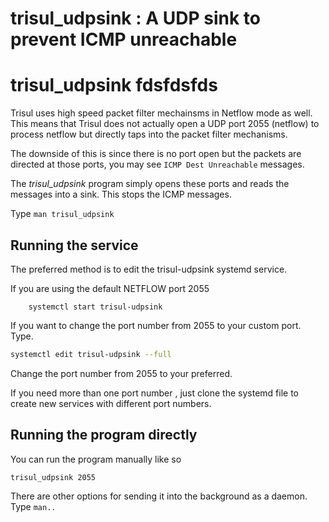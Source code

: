 # trisul_udpsink : A UDP sink to prevent ICMP unreachable

# trisul_udpsink fdsfdsfds

Trisul uses high speed packet filter mechainsms in Netflow mode as well.
This means that Trisul does not actually open a UDP port 2055 (netflow)
to process netflow but directly taps into the packet filter mechanisms.

The downside of this is since there is no port open but the packets are
directed at those ports, you may see `ICMP Dest Unreachable` messages.

The *trisul\_udpsink* program simply opens these ports and reads the
messages into a sink. This stops the ICMP messages.

Type `man trisul_udpsink`

## Running the service

The preferred method is to edit the trisul-udpsink systemd service.

If you are using the default NETFLOW port 2055

```
    systemctl start trisul-udpsink
```

If you want to change the port number from 2055 to your custom port.
Type.

```bash
systemctl edit trisul-udpsink --full
```

Change the port number from 2055 to your preferred.

If you need more than one port number , just clone the systemd file to
create new services with different port numbers.

## Running the program directly

You can run the program manually like so

```
trisul_udpsink 2055 
```

There are other options for sending it into the background as a daemon.
Type `man..`
